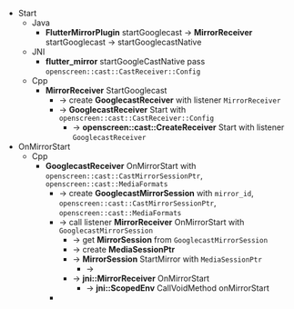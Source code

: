 - Start
	- Java
		- **FlutterMirrorPlugin** startGooglecast -> **MirrorReceiver** startGooglecast -> startGooglecastNative
	- JNI
		- **flutter_mirror** startGoogleCastNative pass `openscreen::cast::CastReceiver::Config`
	- Cpp
		- **MirrorReceiver** StartGooglecast
			- -> create **GooglecastReceiver** with listener `MirrorReceiver`
			- -> **GooglecastReceiver** Start with `openscreen::cast::CastReceiver::Config`
				- -> **openscreen::cast::CreateReceiver** Start with listener `GooglecastReceiver`
- OnMirrorStart
	- Cpp
		- **GooglecastReceiver** OnMirrorStart with `openscreen::cast::CastMirrorSessionPtr`, `openscreen::cast::MediaFormats`
			- -> create **GooglecastMirrorSession** with `mirror_id`, `openscreen::cast::CastMirrorSessionPtr`, `openscreen::cast::MediaFormats`
			- -> call listener **MirrorReceiver** OnMirrorStart with `GooglecastMirrorSession`
				- -> get **MirrorSession** from `GooglecastMirrorSession`
				- -> create **MediaSessionPtr**
				- -> **MirrorSession** StartMirror with `MediaSessionPtr`
					- ->
				- -> **jni::MirrorReceiver** OnMirrorStart
					- -> **jni::ScopedEnv** CallVoidMethod onMirrorStart
			-